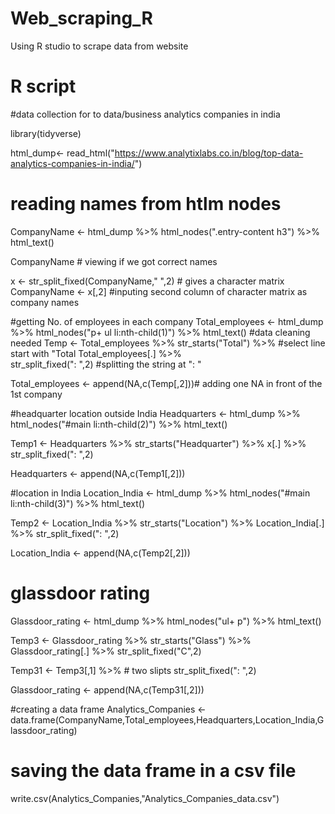 # Web_scraping_R
Using R studio to scrape data from website
# R script

#data collection for to data/business analytics companies in india

library(tidyverse)

 html_dump<- read_html("https://www.analytixlabs.co.in/blog/top-data-analytics-companies-in-india/")

# reading names from htlm nodes
CompanyName <- html_dump %>% 
  html_nodes(".entry-content h3") %>% 
  html_text()

CompanyName # viewing if we got correct names

x <- str_split_fixed(CompanyName," ",2) # gives a character matrix
CompanyName <- x[,2] #inputing second column of character matrix as company names

#getting No. of employees in each company
Total_employees <- html_dump %>% 
  html_nodes("p+ ul li:nth-child(1)") %>% 
  html_text() 
#data cleaning needed
Temp <- Total_employees %>% 
  str_starts("Total") %>%  #select line start with "Total
  Total_employees[.] %>%    
  str_split_fixed(": ",2)  #splitting the string at ": "
  
Total_employees <-  append(NA,c(Temp[,2]))# adding one NA in front of the 1st company
  
#headquarter location outside India
Headquarters  <- html_dump %>% 
  html_nodes("#main li:nth-child(2)") %>% 
  html_text() 

Temp1 <- Headquarters %>% 
  str_starts("Headquarter") %>%
  x[.] %>% 
  str_split_fixed(": ",2)

Headquarters <- append(NA,c(Temp1[,2]))

#location in India
Location_India <- html_dump %>% 
  html_nodes("#main li:nth-child(3)") %>% 
  html_text()

Temp2 <- Location_India %>% 
  str_starts("Location") %>% 
  Location_India[.] %>% 
  str_split_fixed(": ",2)

Location_India <- append(NA,c(Temp2[,2]))    

# glassdoor rating
Glassdoor_rating <- html_dump %>% 
  html_nodes("ul+ p") %>% 
  html_text()

Temp3 <- Glassdoor_rating %>% 
  str_starts("Glass") %>% 
  Glassdoor_rating[.] %>% 
  str_split_fixed("C",2)

Temp31 <- Temp3[,1] %>% # two slipts
  str_split_fixed(": ",2)

Glassdoor_rating <- append(NA,c(Temp31[,2]))

#creating a data frame
Analytics_Companies <- data.frame(CompanyName,Total_employees,Headquarters,Location_India,Glassdoor_rating)
  
# saving the data frame in a csv file
write.csv(Analytics_Companies,"Analytics_Companies_data.csv")
